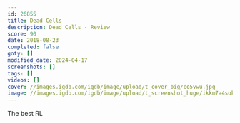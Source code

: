 ```yaml
---
id: 26855
title: Dead Cells
description: Dead Cells - Review
score: 90
date: 2018-08-23
completed: false
goty: []
modified_date: 2024-04-17
screenshots: []
tags: []
videos: []
cover: //images.igdb.com/igdb/image/upload/t_cover_big/co5vwu.jpg
image: //images.igdb.com/igdb/image/upload/t_screenshot_huge/ikkm7a4sokicgfw7fmz5.jpg
---
```

The best RL